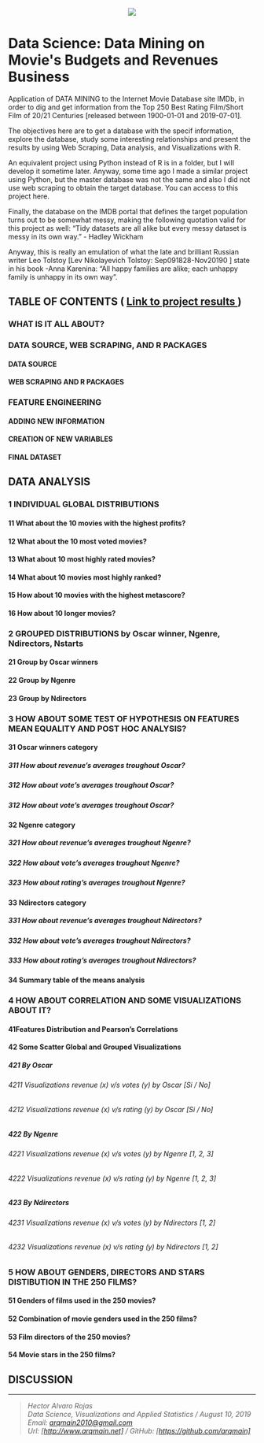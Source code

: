 <p align="center">
<img  src="http://arqmain.net/Researches/Researchs/MoviesIMDb/images/Warner_Bros.gif">
</p>

 # Data Science: Data Mining on Movie's Budgets and Revenues Business 

Application of DATA MINING to the Internet Movie Database site IMDb, in order to dig and get information from the Top 250 Best Rating Film/Short Film of 20/21 Centuries [released between 1900-01-01 and 2019-07-01].

The objectives here are to get a database with the specif information, explore the database, study some interesting relationships and present the results by using Web Scraping, Data analysis, and Visualizations with R.

An equivalent project using Python instead of R is in a folder, but I will develop it sometime later. Anyway, some time ago I made a similar project using Python, but the master database was not the same and also I did not use web scraping to obtain the target database. You can access to this project here.

Finally, the database on the IMDB portal that defines the target population turns out to be somewhat messy, making the following quotation valid for this project as well:
“Tidy datasets are all alike but every messy dataset is messy in its own way.” - Hadley Wickham

Anyway, this is really an emulation of what the late and brilliant Russian writer Leo Tolstoy [Lev Nikolayevich Tolstoy: Sep091828-Nov20190 ] state in his book -Anna Karenina: “All happy families are alike; each unhappy family is unhappy in its own way”. 

## TABLE OF CONTENTS   (  [  Link to project results ]( http://arqmain.net/Researches/Researchs/MoviesIMDb/MoviesIMDb250.html))

### WHAT IS IT ALL ABOUT?

### DATA SOURCE, WEB SCRAPING, AND R PACKAGES
#### DATA SOURCE
#### WEB SCRAPING AND R PACKAGES

### FEATURE ENGINEERING
#### ADDING NEW INFORMATION
#### CREATION OF NEW VARIABLES
#### FINAL DATASET

## DATA ANALYSIS
### 1 INDIVIDUAL GLOBAL DISTRIBUTIONS
#### 11 What about the 10 movies with the highest profits?
#### 12 What about the 10 most voted movies?
#### 13 What about 10 most highly rated movies?
#### 14 What about 10 movies most highly ranked?
#### 15 How about 10 movies with the highest metascore?
#### 16 How about 10 longer movies?

### 2 GROUPED DISTRIBUTIONS by Oscar winner, Ngenre, Ndirectors, Nstarts
#### 21 Group by Oscar winners
#### 22 Group by Ngenre
#### 23 Group by Ndirectors

### 3 HOW ABOUT SOME TEST OF HYPOTHESIS ON FEATURES MEAN EQUALITY AND POST HOC ANALYSIS?
#### 31 Oscar winners category
##### 311 How about revenue’s averages troughout Oscar?
##### 312 How about vote’s averages troughout Oscar?
##### 312 How about vote’s averages troughout Oscar?

#### 32 Ngenre category
##### 321 How about revenue’s averages troughout Ngenre?
##### 322 How about vote’s averages troughout Ngenre?
##### 323 How about rating’s averages troughout Ngenre?

#### 33 Ndirectors category
##### 331 How about revenue’s averages troughout Ndirectors?
##### 332 How about vote’s averages troughout Ndirectors?
##### 333 How about rating’s averages troughout Ndirectors?

#### 34 Summary table of the means analysis

### 4 HOW ABOUT CORRELATION AND SOME VISUALIZATIONS ABOUT IT?
#### 41Features Distribution and Pearson’s Correlations
#### 42 Some Scatter Global and Grouped Visualizations
##### 421 By Oscar
###### 4211 Visualizations revenue (x) v/s votes (y) by Oscar [Si / No]
###### 4212 Visualizations revenue (x) v/s rating (y) by Oscar [Si / No]

##### 422 By Ngenre
###### 4221 Visualizations revenue (x) v/s votes (y) by Ngenre [1, 2, 3]
###### 4222 Visualizations revenue (x) v/s rating (y) by Ngenre [1, 2, 3]

##### 423 By Ndirectors
###### 4231 Visualizations revenue (x) v/s votes (y) by Ndirectors [1, 2]
###### 4232 Visualizations revenue (x) v/s rating (y) by Ndirectors [1, 2]

### 5 HOW ABOUT GENDERS, DIRECTORS AND STARS DISTIBUTION IN THE 250 FILMS?
#### 51 Genders of films used in the 250 movies?
#### 52 Combination of movie genders used in the 250 films?
#### 53 Film directors of the 250 movies?
#### 54 Movie stars in the 250 films?

## DISCUSSION

<hr>

><i>Hector Alvaro Rojas<br>
>Data Science, Visualizations and Applied Statistics / August 10, 2019<br>
>Email: <arqmain2010@gmail.com> <br>
>Url: [http://www.arqmain.net]   /   GitHub: [https://github.com/arqmain]</i>

